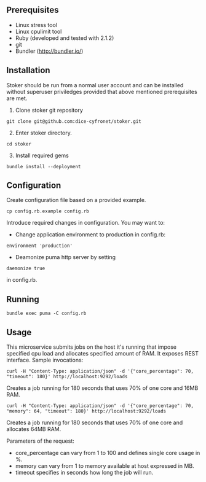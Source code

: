 ## Prerequisites

* Linux stress tool
* Linux cpulimit tool
* Ruby (developed and tested with 2.1.2)
* git
* Bundler (http://bundler.io/)

## Installation

Stoker should be run from a normal user account and can be installed without superuser priviledges provided that above mentioned prerequisites are met.

1. Clone stoker git repository
```
git clone git@github.com:dice-cyfronet/stoker.git
```
2. Enter stoker directory.
```
cd stoker
```
3. Install required gems
```
bundle install --deployment
```

## Configuration

Create configuration file based on a provided example.
```
cp config.rb.example config.rb
```
Introduce required changes in configuration. You may want to:
* Change application environment to production in config.rb:
```
environment 'production'
```
* Deamonize puma http server by setting
```
daemonize true
```
in config.rb.


## Running
```
bundle exec puma -C config.rb
```

## Usage

This microservice submits jobs on the host it's running that impose specified cpu load and allocates specified amount of RAM. It exposes REST interface. Sample invocations:

```
curl -H "Content-Type: application/json" -d '{"core_percentage": 70, "timeout": 180}' http://localhost:9292/loads
```
Creates a job running for 180 seconds that uses 70% of one core and 16MB RAM.

```
curl -H "Content-Type: application/json" -d '{"core_percentage": 70, "memory": 64, "timeout": 180}' http://localhost:9292/loads
```
Creates a job running for 180 seconds that uses 70% of one core and allocates 64MB RAM.

Parameters of the request:
* core_percentage can vary from 1 to 100 and defines single core usage in %.
* memory can vary from 1 to memory available at host expressed in MB.
* timeout specifies in seconds how long the job will run.

